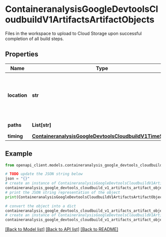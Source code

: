 # ContaineranalysisGoogleDevtoolsCloudbuildV1ArtifactsArtifactObjects

Files in the workspace to upload to Cloud Storage upon successful completion of all build steps.

## Properties

Name | Type | Description | Notes
------------ | ------------- | ------------- | -------------
**location** | **str** | Cloud Storage bucket and optional object path, in the form \&quot;gs://bucket/path/to/somewhere/\&quot;. (see [Bucket Name Requirements](https://cloud.google.com/storage/docs/bucket-naming#requirements)). Files in the workspace matching any path pattern will be uploaded to Cloud Storage with this location as a prefix. | [optional] 
**paths** | **List[str]** | Path globs used to match files in the build&#39;s workspace. | [optional] 
**timing** | [**ContaineranalysisGoogleDevtoolsCloudbuildV1TimeSpan**](ContaineranalysisGoogleDevtoolsCloudbuildV1TimeSpan.md) |  | [optional] 

## Example

```python
from openapi_client.models.containeranalysis_google_devtools_cloudbuild_v1_artifacts_artifact_objects import ContaineranalysisGoogleDevtoolsCloudbuildV1ArtifactsArtifactObjects

# TODO update the JSON string below
json = "{}"
# create an instance of ContaineranalysisGoogleDevtoolsCloudbuildV1ArtifactsArtifactObjects from a JSON string
containeranalysis_google_devtools_cloudbuild_v1_artifacts_artifact_objects_instance = ContaineranalysisGoogleDevtoolsCloudbuildV1ArtifactsArtifactObjects.from_json(json)
# print the JSON string representation of the object
print(ContaineranalysisGoogleDevtoolsCloudbuildV1ArtifactsArtifactObjects.to_json())

# convert the object into a dict
containeranalysis_google_devtools_cloudbuild_v1_artifacts_artifact_objects_dict = containeranalysis_google_devtools_cloudbuild_v1_artifacts_artifact_objects_instance.to_dict()
# create an instance of ContaineranalysisGoogleDevtoolsCloudbuildV1ArtifactsArtifactObjects from a dict
containeranalysis_google_devtools_cloudbuild_v1_artifacts_artifact_objects_from_dict = ContaineranalysisGoogleDevtoolsCloudbuildV1ArtifactsArtifactObjects.from_dict(containeranalysis_google_devtools_cloudbuild_v1_artifacts_artifact_objects_dict)
```
[[Back to Model list]](../README.md#documentation-for-models) [[Back to API list]](../README.md#documentation-for-api-endpoints) [[Back to README]](../README.md)


